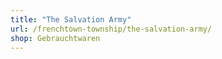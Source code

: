 ```yaml
---
title: "The Salvation Army"
url: /frenchtown-township/the-salvation-army/
shop: Gebrauchtwaren
---
```

